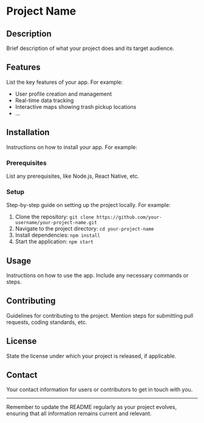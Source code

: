 # Project Name

## Description
Brief description of what your project does and its target audience.

## Features
List the key features of your app. For example:
- User profile creation and management
- Real-time data tracking
- Interactive maps showing trash pickup locations
- ...

## Installation
Instructions on how to install your app. For example:

### Prerequisites
List any prerequisites, like Node.js, React Native, etc.

### Setup
Step-by-step guide on setting up the project locally. For example:
1. Clone the repository: `git clone https://github.com/your-username/your-project-name.git`
2. Navigate to the project directory: `cd your-project-name`
3. Install dependencies: `npm install`
4. Start the application: `npm start`

## Usage
Instructions on how to use the app. Include any necessary commands or steps.

## Contributing
Guidelines for contributing to the project. Mention steps for submitting pull requests, coding standards, etc.

## License
State the license under which your project is released, if applicable.

## Contact
Your contact information for users or contributors to get in touch with you.

---

Remember to update the README regularly as your project evolves, ensuring that all information remains current and relevant.
